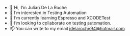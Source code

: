 - 👋 Hi, I’m Julian De La Roche
- 👀 I’m interested in Testing Automation
- 🌱 I’m currently learning Espresso and XCODETest
- 💞️ I’m looking to collaborate on testing automation.
- 📫 You can write to my email jdelaroche94@hotmail.com

<!---
jdelaroche94/jdelaroche94 is a ✨ special ✨ repository because its `README.md` (this file) appears on your GitHub profile.
You can click the Preview link to take a look at your changes.
--->
